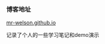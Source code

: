 
### 博客地址

<a href="https://mr-welson.github.io/" target="_blank">mr-welson.github.io</a>

记录了个人的一些学习笔记和demo演示